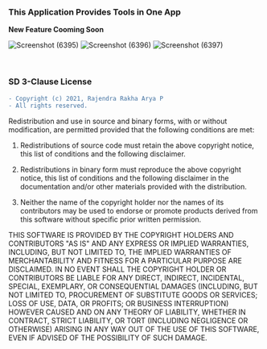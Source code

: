 ### **This Application Provides Tools in One App**
**New Feature Cooming Soon**
<br>

![Screenshot (6395)](https://user-images.githubusercontent.com/75615789/129468432-5018fb70-3341-4a68-b552-c2b0e09afa2f.png)
![Screenshot (6396)](https://user-images.githubusercontent.com/75615789/129468495-340568da-3178-4b84-8a25-ac1b2e631b7a.png)
![Screenshot (6397)](https://user-images.githubusercontent.com/75615789/129468562-e3025747-e7dd-4397-be62-4d3a1b9a1fae.png)

<br>

### **SD 3-Clause License**
```diff
- Copyright (c) 2021, Rajendra Rakha Arya P
- All rights reserved.

```

Redistribution and use in source and binary forms, with or without
modification, are permitted provided that the following conditions are met:

1. Redistributions of source code must retain the above copyright notice, this
   list of conditions and the following disclaimer.

2. Redistributions in binary form must reproduce the above copyright notice,
   this list of conditions and the following disclaimer in the documentation
   and/or other materials provided with the distribution.

3. Neither the name of the copyright holder nor the names of its
   contributors may be used to endorse or promote products derived from
   this software without specific prior written permission.

THIS SOFTWARE IS PROVIDED BY THE COPYRIGHT HOLDERS AND CONTRIBUTORS "AS IS"
AND ANY EXPRESS OR IMPLIED WARRANTIES, INCLUDING, BUT NOT LIMITED TO, THE
IMPLIED WARRANTIES OF MERCHANTABILITY AND FITNESS FOR A PARTICULAR PURPOSE ARE
DISCLAIMED. IN NO EVENT SHALL THE COPYRIGHT HOLDER OR CONTRIBUTORS BE LIABLE
FOR ANY DIRECT, INDIRECT, INCIDENTAL, SPECIAL, EXEMPLARY, OR CONSEQUENTIAL
DAMAGES (INCLUDING, BUT NOT LIMITED TO, PROCUREMENT OF SUBSTITUTE GOODS OR
SERVICES; LOSS OF USE, DATA, OR PROFITS; OR BUSINESS INTERRUPTION) HOWEVER
CAUSED AND ON ANY THEORY OF LIABILITY, WHETHER IN CONTRACT, STRICT LIABILITY,
OR TORT (INCLUDING NEGLIGENCE OR OTHERWISE) ARISING IN ANY WAY OUT OF THE USE
OF THIS SOFTWARE, EVEN IF ADVISED OF THE POSSIBILITY OF SUCH DAMAGE.

